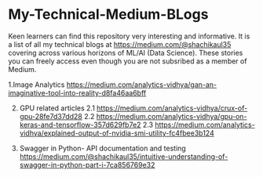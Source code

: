 # My-Technical-Medium-BLogs
Keen learners can find this repository very interesting and informative. It is a list of all my technical blogs at https://medium.com/@shachikaul35 covering across various horizons of ML/AI (Data Science). These stories you can freely access even though you are not subsribed as a member of Medium. 

1.Image Analytics
https://medium.com/analytics-vidhya/gan-an-imaginative-tool-into-reality-d8fa46aa6bff

2. GPU related articles
2.1 https://medium.com/analytics-vidhya/crux-of-gpu-28fe7d37dd28
2.2 https://medium.com/analytics-vidhya/gpu-on-keras-and-tensorflow-357d629fb7e2
2.3 https://medium.com/analytics-vidhya/explained-output-of-nvidia-smi-utility-fc4fbee3b124

3. Swagger in Python- API documentation and testing
https://medium.com/@shachikaul35/intuitive-understanding-of-swagger-in-python-part-i-7ca856769e32
